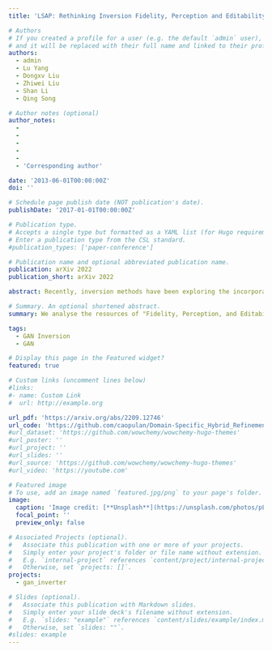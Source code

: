 ```yaml
---
title: 'LSAP: Rethinking Inversion Fidelity, Perception and Editability in GAN Latent Space'

# Authors
# If you created a profile for a user (e.g. the default `admin` user), write the username (folder name) here
# and it will be replaced with their full name and linked to their profile.
authors:
  - admin
  - Lu Yang
  - Dongxv Liu
  - Zhiwei Liu
  - Shan Li
  - Qing Song

# Author notes (optional)
author_notes:
  - 
  - 
  - 
  - 
  - 
  - 'Corresponding author'

date: '2013-06-01T00:00:00Z'
doi: ''

# Schedule page publish date (NOT publication's date).
publishDate: '2017-01-01T00:00:00Z'

# Publication type.
# Accepts a single type but formatted as a YAML list (for Hugo requirements).
# Enter a publication type from the CSL standard.
#publication_types: ['paper-conference']

# Publication name and optional abbreviated publication name.
publication: arXiv 2022
publication_short: arXiv 2022

abstract: Recently, inversion methods have been exploring the incorporation of additional high-rate information from pretrained generators (such as weights or intermediate features) to improve the refinement of inversion and editing results from embedded latent codes. While such techniques have shown reasonable improvements in reconstruction, they often lead to a decrease in editing capability, especially when dealing with complex images that contain occlusions, detailed backgrounds, and artifacts. A vital crux is refining inversion results, avoiding editing capability degradation. To address this problem, we propose a novel refinement mechanism called **Domain-Specific Hybrid Refinement** (DHR), which draws on the advantages and disadvantages of two mainstream refinement techniques. We find that the weight modulation can gain favorable editing results but is vulnerable to these complex image areas and feature modulation is efficient at reconstructing. Hence, we divide the image into two domains and process them with these two methods separately. We first propose a Domain-Specific Segmentation module to automatically segment images into in-domain and out-of-domain parts according to their invertibility and editability without additional data annotation, where our hybrid refinement process aims to maintain the editing capability for in-domain areas and improve fidelity for both of them. We achieve this through Hybrid Modulation Refinement, which respectively refines these two domains by weight modulation and feature modulation. Our proposed method is compatible with all latent code embedding methods. Extension experiments demonstrate that our approach achieves state-of-the-art in real image inversion and editing. Code is available at https://github.com/caopulan/Domain-Specific_Hybrid_Refinement_Inversion.

# Summary. An optional shortened abstract.
summary: We analyse the resources of "Fidelity, Perception, and Editability" in inversion task and point out that the keypoint is disalignment between inverse latent codes and synthetic distribution. We then propose a simple but efficient and uniform solution in both optimization-based and encoder-based methods.

tags:
  - GAN Inversion
  - GAN

# Display this page in the Featured widget?
featured: true

# Custom links (uncomment lines below)
#links:
#- name: Custom Link
#  url: http://example.org

url_pdf: 'https://arxiv.org/abs/2209.12746'
url_code: 'https://github.com/caopulan/Domain-Specific_Hybrid_Refinement_Inversion'
#url_dataset: 'https://github.com/wowchemy/wowchemy-hugo-themes'
#url_poster: ''
#url_project: ''
#url_slides: ''
#url_source: 'https://github.com/wowchemy/wowchemy-hugo-themes'
#url_video: 'https://youtube.com'

# Featured image
# To use, add an image named `featured.jpg/png` to your page's folder.
image:
  caption: 'Image credit: [**Unsplash**](https://unsplash.com/photos/pLCdAaMFLTE)'
  focal_point: ''
  preview_only: false

# Associated Projects (optional).
#   Associate this publication with one or more of your projects.
#   Simply enter your project's folder or file name without extension.
#   E.g. `internal-project` references `content/project/internal-project/index.md`.
#   Otherwise, set `projects: []`.
projects:
  - gan_inverter

# Slides (optional).
#   Associate this publication with Markdown slides.
#   Simply enter your slide deck's filename without extension.
#   E.g. `slides: "example"` references `content/slides/example/index.md`.
#   Otherwise, set `slides: ""`.
#slides: example
---
```


